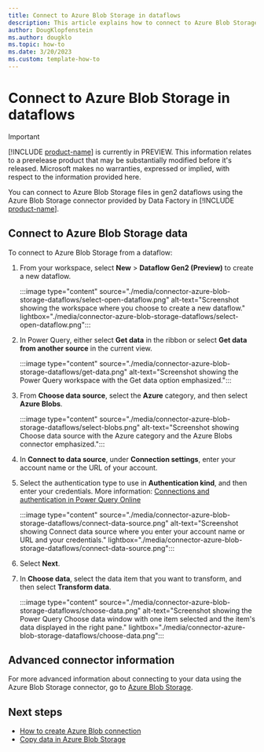 ```yaml
---
title: Connect to Azure Blob Storage in dataflows
description: This article explains how to connect to Azure Blob Storage in dataflows.
author: DougKlopfenstein
ms.author: dougklo
ms.topic: how-to
ms.date: 3/20/2023
ms.custom: template-how-to 
---
```


# Connect to Azure Blob Storage in dataflows

> [!IMPORTANT]
> [!INCLUDE [product-name](../includes/product-name.md)] is currently in PREVIEW.
> This information relates to a prerelease product that may be substantially modified before it's released. Microsoft makes no warranties, expressed or implied, with respect to the information provided here.

You can connect to Azure Blob Storage files in gen2 dataflows using the Azure Blob Storage connector provided by Data Factory in [!INCLUDE [product-name](../includes/product-name.md)].

## Connect to Azure Blob Storage data

To connect to Azure Blob Storage from a dataflow:

1. From your workspace, select **New** > **Dataflow Gen2 (Preview)** to create a new dataflow.

   :::image type="content" source="./media/connector-azure-blob-storage-dataflows/select-open-dataflow.png" alt-text="Screenshot showing the workspace where you choose to create a new dataflow." lightbox="./media/connector-azure-blob-storage-dataflows/select-open-dataflow.png":::

1. In Power Query, either select **Get data** in the ribbon or select **Get data from another source** in the current view.

   :::image type="content" source="./media/connector-azure-blob-storage-dataflows/get-data.png" alt-text="Screenshot showing the Power Query workspace with the Get data option emphasized.":::

1. From **Choose data source**, select the **Azure** category, and then select **Azure Blobs**.

   :::image type="content" source="./media/connector-azure-blob-storage-dataflows/select-blobs.png" alt-text="Screenshot showing Choose data source with the Azure category and the Azure Blobs connector emphasized.":::

1. In **Connect to data source**, under **Connection settings**, enter your account name or the URL of your account.

1. Select the authentication type to use in **Authentication kind**, and then enter your credentials. More information: [Connections and authentication in Power Query Online](/power-query/connection-authentication-pqo)

   :::image type="content" source="./media/connector-azure-blob-storage-dataflows/connect-data-source.png" alt-text="Screenshot showing Connect data source where you enter your account name or URL and your credentials." lightbox="./media/connector-azure-blob-storage-dataflows/connect-data-source.png":::

1. Select **Next**.

1. In **Choose data**, select the data item that you want to transform, and then select **Transform data**.

   :::image type="content" source="./media/connector-azure-blob-storage-dataflows/choose-data.png" alt-text="Screenshot showing the Power Query Choose data window with one item selected and the item's data displayed in the right pane." lightbox="./media/connector-azure-blob-storage-dataflows/choose-data.png":::

## Advanced connector information

For more advanced information about connecting to your data using the Azure Blob Storage connector, go to [Azure Blob Storage](/power-query/connectors/azure-blob-storage).

## Next steps

- [How to create Azure Blob connection](connector-azure-blob-storage.md)
- [Copy data in Azure Blob Storage](connector-azure-blob-storage-copy-activity.md)
